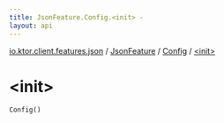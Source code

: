 ```yaml
---
title: JsonFeature.Config.<init> - 
layout: api
---
```


<div class='api-docs-breadcrumbs'><a href="../../index.html">io.ktor.client.features.json</a> / <a href="../index.html">JsonFeature</a> / <a href="index.html">Config</a> / <a href="./-init-.html">&lt;init&gt;</a></div>

# &lt;init&gt;

<div class="signature"><code><span class="identifier">Config</span><span class="symbol">(</span><span class="symbol">)</span></code></div>
